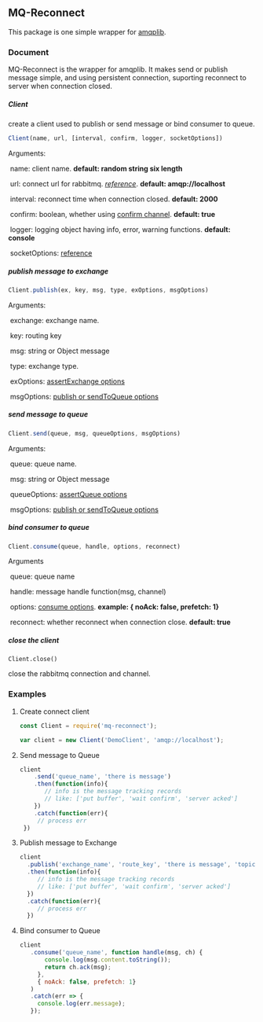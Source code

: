 ## MQ-Reconnect

This package is one simple wrapper for [amqplib](http://www.squaremobius.net/amqp.node/).

### Document

MQ-Reconnect is the wrapper for amqplib. It makes send or publish message simple, and using persistent connection, suporting  reconnect to server when connection closed.

##### Client

create a client used to publish or send message or bind consumer to queue.

```javascript
Client(name, url, [interval, confirm, logger, socketOptions])
```

Arguments:

​	name: client name. **default: random string six length**

​	url: connect url for rabbitmq. [*reference*](http://www.squaremobius.net/amqp.node/channel_api.html#connect). **default: amqp://localhost**

​	interval: reconnect time when connection closed. **default: 2000**

​	confirm: boolean, whether using [confirm channel](http://www.squaremobius.net/amqp.node/channel_api.html#confirmchannel). **default: true**

​	logger: logging object having info, error, warning functions. **default: console**

​	socketOptions: [reference](http://www.squaremobius.net/amqp.node/channel_api.html#connect)	

##### publish message to exchange

```javascript
Client.publish(ex, key, msg, type, exOptions, msgOptions)
```

Arguments:

​	exchange: exchange name.

​	key: routing key

​	msg: string or Object message

​	type: exchange type.

​	exOptions: [assertExchange options](http://www.squaremobius.net/amqp.node/channel_api.html#channel_assertExchange)

​	msgOptions: [publish or sendToQueue options](http://www.squaremobius.net/amqp.node/channel_api.html#channel_publish)

##### send message to queue


```javascript
Client.send(queue, msg, queueOptions, msgOptions)
```

Arguments:

​	queue: queue name.

​	msg: string or Object message

​	queueOptions: [assertQueue options](http://www.squaremobius.net/amqp.node/channel_api.html#channel_assertQueue)

​	msgOptions: [publish or sendToQueue options](http://www.squaremobius.net/amqp.node/channel_api.html#channel_publish)

##### bind consumer to queue


```javascript
Client.consume(queue, handle, options, reconnect)
```

Arguments

​	queue: queue name

​	handle: message handle function(msg, channel)

​	options: [consume options](http://www.squaremobius.net/amqp.node/channel_api.html#channel_consume).  **example: { noAck: false, prefetch: 1}**

​	reconnect: whether reconnect when connection close. **default: true**

##### close the client


```
Client.close()
```

close the rabbitmq connection and channel.

### Examples

1. Create connect client

   ```javascript
   const Client = require('mq-reconnect');
   
   var client = new Client('DemoClient', 'amqp://localhost');
   ```

2. Send message to Queue

   ```javascript
   client
       .send('queue_name', 'there is message')
       .then(function(info){
          // info is the message tracking records
          // like: ['put buffer', 'wait confirm', 'server acked']
       })
       .catch(function(err){
       	// process err
   	})
   ```

3. Publish message to Exchange

   ```javascript
   client
     .publish('exchange_name', 'route_key', 'there is message', 'topic')
     .then(function(info){
        // info is the message tracking records
        // like: ['put buffer', 'wait confirm', 'server acked']
     })
     .catch(function(err){
        // process err
     })
   ```

4. Bind consumer to Queue

   ```javascript
   client
      .consume('queue_name', function handle(msg, ch) {
          console.log(msg.content.toString());
          return ch.ack(msg);
        },
        { noAck: false, prefetch: 1}
      )
      .catch(err => {
        console.log(err.message);
      });
   ```

